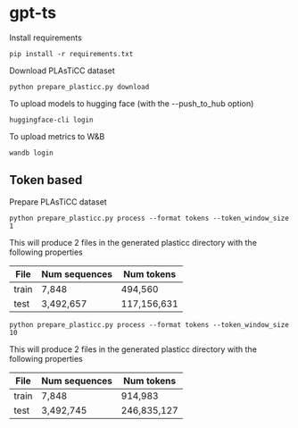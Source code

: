 # gpt-ts

Install requirements

```
pip install -r requirements.txt
```

Download PLAsTiCC dataset 

```
python prepare_plasticc.py download
```

To upload models to hugging face (with the --push_to_hub option)

```
huggingface-cli login
```

To upload metrics to W&B

```
wandb login
```

## Token based

Prepare PLAsTiCC dataset 

```
python prepare_plasticc.py process --format tokens --token_window_size 1
```

This will produce 2 files in the generated plasticc directory with the following properties 

| File | Num sequences | Num tokens  |
|------|---------------|--------------------|
| train | 7,848         | 494,560            |
| test | 3,492,657     | 117,156,631        |


```
python prepare_plasticc.py process --format tokens --token_window_size 10
```

This will produce 2 files in the generated plasticc directory with the following properties 

| File | Num sequences | Num tokens  |
|------|---------------|-------------|
| train | 7,848         | 914,983     |
| test | 3,492,745     | 246,835,127 |